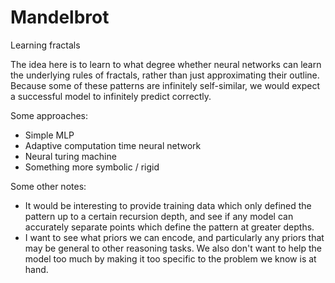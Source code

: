# Mandelbrot

Learning fractals

The idea here is to learn to what degree whether neural networks can learn the underlying rules of fractals, rather than just approximating their outline. Because some of these patterns are infinitely self-similar, we would expect a successful model to infinitely predict correctly.

Some approaches:
- Simple MLP
- Adaptive computation time neural network
- Neural turing machine
- Something more symbolic / rigid

Some other notes:
- It would be interesting to provide training data which only defined the pattern up to a certain recursion depth, and see if any model can accurately separate points which define the pattern at greater depths.
- I want to see what priors we can encode, and particularly any priors that may be general to other reasoning tasks. We also don't want to help the model too much by making it too specific to the problem we know is at hand.
